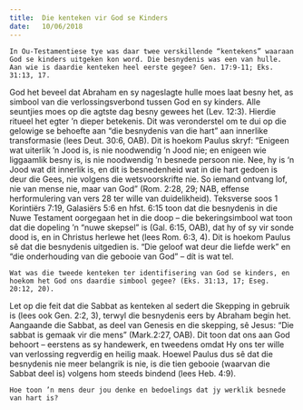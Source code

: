 ```yaml
---
title:  Die kenteken vir God se Kinders
date:   10/06/2018
---
```


`In Ou-Testamentiese tye was daar twee verskillende “kentekens” waaraan God se kinders uitgeken kon word. Die besnydenis was een van hulle. Aan wie is daardie kenteken heel eerste gegee? Gen. 17:9-11; Eks. 31:13, 17.` 

God het beveel dat Abraham en sy nageslagte hulle moes laat besny het, as simbool van die verlossingsverbond tussen God en sy kinders. Alle seuntjies moes op die agtste dag besny gewees het (Lev. 12:3). Hierdie ritueel het egter ’n dieper betekenis. Dit was veronderstel om te dui op die gelowige se behoefte aan “die besnydenis van die hart” aan innerlike transformasie (lees Deut. 30:6, OAB). Dit is hoekom Paulus skryf: “Enigeen wat uiterlik ’n Jood is, is nie noodwendig ’n Jood nie; en enigeen wie liggaamlik besny is, is nie noodwendig ’n besnede persoon nie. Nee, hy is ‘n Jood wat dit innerlik is, en dit is besnedenheid wat in die hart gedoen is deur die Gees, nie volgens die wetsvoorskrifte nie. So iemand ontvang lof, nie van mense nie, maar van God” (Rom. 2:28, 29; NAB, effense herformulering van vers 28 ter wille van duidelikheid). Teksverse soos 1 Korintiërs 7:19, Galasiërs 5:6 en hfst. 6:15 toon dat die besnydenis in die Nuwe Testament oorgegaan het in die doop – die bekeringsimbool wat toon dat die dopeling ’n “nuwe skepsel” is (Gal. 6:15, OAB), dat hy of sy vir sonde dood is, en in Christus herlewe het (lees Rom. 6:3, 4). Dit is hoekom Paulus sê dat die besnydenis uitgedien is. “Die geloof wat deur die liefde werk” en “die onderhouding van die gebooie van God” – dít is wat tel. 

`Wat was die tweede kenteken ter identifisering van God se kinders, en hoekom het God ons daardie simbool gegee? (Eks. 31:13, 17; Eseg. 20:12, 20).` 

Let op die feit dat die Sabbat as kenteken al sedert die Skepping in gebruik is (lees ook Gen. 2:2, 3), terwyl die besnydenis eers by Abraham begin het. Aangaande die Sabbat, as deel van Genesis en die skepping, sê Jesus: “Die sabbat is gemaak vir die mens” (Mark.2:27, OAB). Dit toon dat ons aan God behoort – eerstens as sy handewerk, en tweedens omdat Hy ons ter wille van verlossing regverdig en heilig maak. Hoewel Paulus dus sê dat die besnydenis nie meer belangrik is nie, is die tien gebooie (waarvan die Sabbat deel is) volgens hom steeds bindend (lees Heb. 4:9). 

`Hoe toon ’n mens deur jou denke en bedoelings dat jy werklik besnede van hart is?`